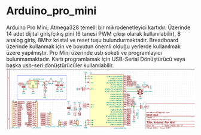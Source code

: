 # Arduino_pro_mini
Arduino Pro Mini; Atmega328 temelli bir mikrodenetleyici kartıdır. Üzerinde 14 adet dijital giriş/çıkış pini (6 tanesi PWM çıkışı olarak kullanılabilir), 8 analog giriş, 8Mhz kristal ve reset tuşu bulundurmaktadır. Breadboard üzerinde kullanmak için ve boyutun önemli olduğu yerlerde kullanılmak üzere yapılmıştır. Pro Mini üzerinde usb soketi ve programlayıcı bulunmamaktadır. Kartı programlamak için USB-Serial Dönüştürücü veya başka usb-seri dönüştürücüler kullanılabilir. 
<img src='https://github.com/EmrahAKCAL/Arduino_pro_mini/blob/master/arduino.schema.png' with='300'>
